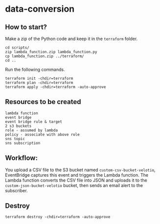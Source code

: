 # data-conversion

## How to start?

Make a zip of the Python code and keep it in the `terraform` folder.

```
cd scripts/
zip lambda_function.zip lambda_function.py
cp lambda_function.zip ../terraform/
cd ..
```

Run the following commands.
```
terraform init -chdir=terraform
terraform plan -chdir=terraform
terraform apply -chdir=terraform -auto-approve
```

## Resources to be created
```
lambda function
event bridge
event bridge rule & target
2 s3 buckets
role - assumed by lambda
policy - associate with above role
sns topic
sns subscription
```

## Workflow:
You upload a CSV file to the S3 bucket named `custom-csv-bucket-velotio`, EventBridge captures this event and triggers the Lambda function. The Lambda function converts the CSV file into JSON and uploads it to the `custom-json-bucket-velotio` bucket, then sends an email alert to the subscriber.


## Destroy
```
terraform destroy -chdir=terraform -auto-approve
```
